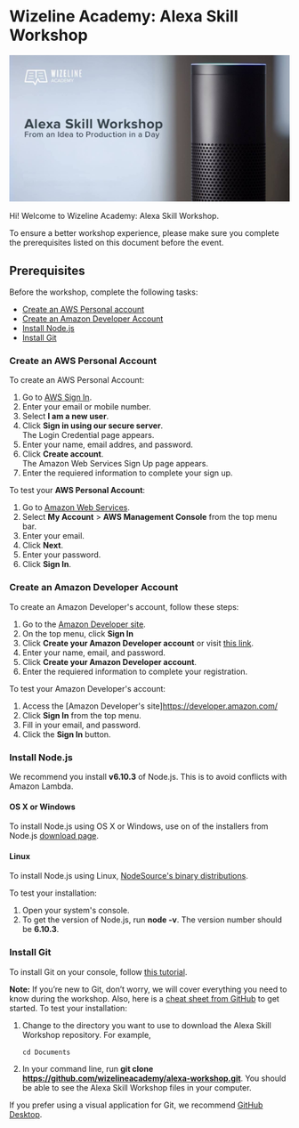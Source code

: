 # Wizeline Academy: Alexa Skill Workshop

![Alexa Workshop Hero](./resources/images/alexaworkshop.jpg)

Hi! Welcome to Wizeline Academy: Alexa Skill Workshop.

To ensure a better workshop experience, please make sure you complete the prerequisites listed on this document before the event.

## Prerequisites

Before the workshop, complete the following tasks:
- [Create an AWS Personal account](#create-an-aws-personal-account)
- [Create an Amazon Developer Account](#create-an-amazon-developer-account)
- [Install Node.js](#install-nodejs)
- [Install Git](#install-git)

### Create an AWS Personal Account

To create an AWS Personal Account:
1. Go to [AWS Sign In](https://www.amazon.com/ap/signin?openid.assoc_handle=aws&openid.return_to=https%3A%2F%2Fsignin.aws.amazon.com%2Foauth%3Fcoupled_root%3Dtrue%26response_type%3Dcode%26redirect_uri%3Dhttps%253A%252F%252Fportal.aws.amazon.com%252Fbilling%252Fsignup%253Fredirect_url%253Dhttps%25253A%25252F%25252Faws.amazon.com%25252Fregistration-confirmation%2526state%253DhashArgs%252523%2526isauthcode%253Dtrue%26client_id%3Darn%253Aaws%253Aiam%253A%253A015428540659%253Auser%252Fawssignupportal&openid.mode=checkid_setup&openid.ns=http%3A%2F%2Fspecs.openid.net%2Fauth%2F2.0&openid.identity=http%3A%2F%2Fspecs.openid.net%2Fauth%2F2.0%2Fidentifier_select&openid.claimed_id=http%3A%2F%2Fspecs.openid.net%2Fauth%2F2.0%2Fidentifier_select&action=&disableCorpSignUp=&clientContext=&marketPlaceId=&poolName=&authCookies=&pageId=aws.ssop&siteState=registered%2CEN_US&accountStatusPolicy=P1&sso=&openid.pape.preferred_auth_policies=MultifactorPhysical&openid.pape.max_auth_age=120&openid.ns.pape=http%3A%2F%2Fspecs.openid.net%2Fextensions%2Fpape%2F1.0&server=%2Fap%2Fsignin%3Fie%3DUTF8&accountPoolAlias=&forceMobileApp=0&language=EN_US&forceMobileLayout=0). 
2. Enter your email or mobile number. 
3. Select **I am a new user**.
4. Click **Sign in using our secure server**.     
   The Login Credential page appears.
5. Enter your name, email addres, and password. 
6. Click **Create account**.    
The Amazon Web Services Sign Up page appears. 
7. Enter the requiered information to complete your sign up.


To test your __AWS Personal Account__:
1. Go to [Amazon Web Services](https://aws.amazon.com/).
2. Select **My Account** > **AWS Management Console** from the top menu bar.
3. Enter your email.
4. Click **Next**.
5. Enter your password.
6. Click **Sign In**.

### Create an Amazon Developer Account

To create an Amazon Developer's account, follow these steps:
1. Go to the [Amazon Developer site](https://developer.amazon.com/).
2. On the top menu, click **Sign In**
3. Click **Create your Amazon Developer account** or visit [this link](https://www.amazon.com/ap/register?openid.pape.max_auth_age=1&openid.return_to=https%3A%2F%2Fdeveloper.amazon.com%2Fap_login.html&prevRID=48Y5JW117M51F2T37XZJ&openid.identity=http%3A%2F%2Fspecs.openid.net%2Fauth%2F2.0%2Fidentifier_select&openid.assoc_handle=mas_dev_portal&openid.mode=checkid_setup&prepopulatedLoginId=&failedSignInCount=0&language=en_US&openid.claimed_id=http%3A%2F%2Fspecs.openid.net%2Fauth%2F2.0%2Fidentifier_select&pageId=amzn_developer_portal&openid.ns=http%3A%2F%2Fspecs.openid.net%2Fauth%2F2.0).
4. Enter your name, email, and password.
5. Click **Create your Amazon Developer account**.
6. Enter the requiered information to complete your registration.

To test your Amazon Developer's account:
1. Access the [Amazon Developer's site]https://developer.amazon.com/
2. Click **Sign In** from the top menu.
3. Fill in your email, and password.
4. Click the **Sign In** button.

### Install Node.js
We recommend you install **v6.10.3** of Node.js. This is to avoid conflicts with Amazon Lambda. 

#### OS X or Windows
To install Node.js using OS X or Windows, use on of the installers from Node.js [download page](https://nodejs.org/en/download/releases/).


#### Linux
To install Node.js using Linux, [NodeSource's binary distributions](https://github.com/nodesource/distributions).

To test your installation: 
1. Open your system's console. 
2. To get the version of Node.js, run **node -v**. 
The version number should be **6.10.3**.

### Install Git

To install Git on your console, follow [this tutorial](https://git-scm.com/book/en/v2/Getting-Started-Installing-Git).

**Note:** If you’re new to Git, don’t worry, we will cover everything you need to know during the workshop. Also, here is a [cheat sheet from GitHub](https://services.github.com/on-demand/downloads/github-git-cheat-sheet.pdf) to get started.
To test your installation:
1. Change to the directory you want to use to download the Alexa Skill Workshop repository.
   For example,
   ```
   cd Documents
   ```
2. In your command line, run **git clone https://github.com/wizelineacademy/alexa-workshop.git**. You should be able to see the Alexa Skill Workshop files in your computer.

If you prefer using a visual application for Git, we recommend [GitHub Desktop](https://desktop.github.com/).

